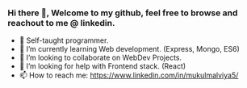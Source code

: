 ### Hi there 👋, Welcome to my github, feel free to browse and reachout to me @ linkedin.

- 🔭 Self-taught programmer.
- 🌱 I’m currently learning Web development. (Express, Mongo, ES6)
- 👯 I’m looking to collaborate on WebDev Projects. 
- 🤔 I’m looking for help with Frontend stack. (React)
- 📫 How to reach me: https://www.linkedin.com/in/mukulmalviya5/

<!--
**mukulmalviya/mukulmalviya** is a ✨ _special_ ✨ repository because its `README.md` (this file) appears on your GitHub profile.

Here are some ideas to get you started:

- 🔭 I’m currently working on ...
- 🌱 I’m currently learning MERN dev stack.
- 👯 I’m looking to collaborate on Web and Network Projects. 
- 🤔 I’m looking for help with Backend Development 😅
- 💬 Ask me about ...
- 📫 How to reach me: ...
- 😄 Pronouns: ...
- ⚡ Fun fact: I don't use Arch btw.
-->

